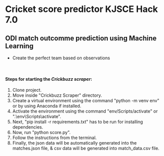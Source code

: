 # Cricket score predictor KJSCE Hack 7.0

## ODI match outcomme prediction using Machine Learning 
- Create the perfect team based on observations

<br/>

#### Steps for starting the ***Crickbuzz scraper***:
1. Clone project.
2. Move inside "Crickbuzz Scraper" directory.
3. Create a virtual environment using the command "python -m venv env" or by using Anaconda if installed.
4. Activate the environment using the command "env/Scripts/activate" or ".\env\Scripts\activate".
5. Next, "pip install -r requirements.txt" has to be run for installing dependencies.
6. Now, run "python score.py".
7. Follow the instructions from the terminal.
8. Finally, the json data will be automatically generated into the matches.json file, & csv data will be generated into match_data.csv file.